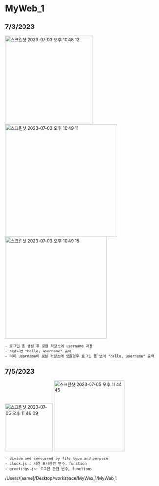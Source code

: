# MyWeb_1

<h2>7/3/2023</h2>
<img width="288" alt="스크린샷 2023-07-03 오후 10 48 12" src="https://github.com/bladnoch/MyWeb_1/assets/112937442/02a4ff7d-66d4-4488-ac64-e71568bfc785">
<img width="367" alt="스크린샷 2023-07-03 오후 10 49 11" src="https://github.com/bladnoch/MyWeb_1/assets/112937442/6cdabae6-865f-45b9-901f-6351b09be1ae">
<img width="332" alt="스크린샷 2023-07-03 오후 10 49 15" src="https://github.com/bladnoch/MyWeb_1/assets/112937442/f0802247-601b-4a34-8cea-6255183b7d79">

    - 로그인 폼 생성 후 로컬 저장소에 username 저장
    - 저장되면 "hello, username" 출력 
    - 이미 username이 로컬 저장소에 있을경우 로그인 폼 없이 "hello, username" 출력

<h2>7/5/2023 </h2>
<img width="156" alt="스크린샷 2023-07-05 오후 11 46 09" src="https://github.com/bladnoch/Webtoon_App/assets/112937442/c5f46479-ae71-4c1a-8a73-c3dd3d6b4890">
<img width="230" alt="스크린샷 2023-07-05 오후 11 44 45" src="https://github.com/bladnoch/Webtoon_App/assets/112937442/3546dc18-3c82-462d-a1de-f5d23916247b">

    - divide and conquered by file type and perpose
    - clock.js : 시간 표시관련 변수, function
    - greetings.js: 로그인 관련 변수, functions

/Users/[name]/Desktop/workspace/MyWeb_1/MyWeb_1


